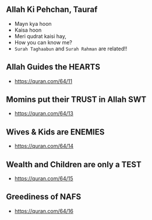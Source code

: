 ## Allah Ki Pehchan, Tauraf 
* Mayn kya hoon 
* Kaisa hoon
* Meri qudrat kaisi hay, 
* How you can know me?
* `Surah Taghaabun` and `Surah Rahman` are related!!

## Allah Guides the HEARTS
* https://quran.com/64/11

## Momins put their TRUST in Allah SWT
* https://quran.com/64/13

## Wives & Kids are ENEMIES
* https://quran.com/64/14

## Wealth and Children are only a TEST
*  https://quran.com/64/15

## Greediness of NAFS
* https://quran.com/64/16

